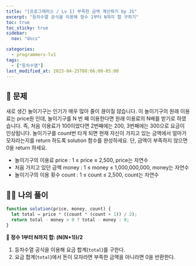 ```yaml
---
title: "[프로그래머스 / Lv 1] 부족한 금액 계산하기 by JS"
excerpt: "등차수열 공식을 이용해 정수 1부터 N까지 합 구하기"
toc: true
toc_sticky: true
sidebar:
  nav: "docs"

categories:
  - programmers-lv1
tags:
  - ["등차수열"]
last_modified_at: 2023-04-25T08:06:00-05:00
---
```


## 📄 문제

새로 생긴 놀이기구는 인기가 매우 많아 줄이 끊이질 않습니다. 이 놀이기구의 원래 이용료는 price원 인데, 놀이기구를 N 번 째 이용한다면 원래 이용료의 N배를 받기로 하였습니다. 즉, 처음 이용료가 100이었다면 2번째에는 200, 3번째에는 300으로 요금이 인상됩니다.
놀이기구를 count번 타게 되면 현재 자신이 가지고 있는 금액에서 얼마가 모자라는지를 return 하도록 solution 함수를 완성하세요.
단, 금액이 부족하지 않으면 0을 return 하세요.

- 놀이기구의 이용료 price : 1 ≤ price ≤ 2,500, price는 자연수
- 처음 가지고 있던 금액 money : 1 ≤ money ≤ 1,000,000,000, money는 자연수
- 놀이기구의 이용 횟수 count : 1 ≤ count ≤ 2,500, count는 자연수

## 🙋‍♀️ 나의 풀이

```js
function solution(price, money, count) {
  let total = price * ((count * (count + 1)) / 2);
  return total - money > 0 ? total - money : 0;
}
```

**📌 정수 1부터 N까지 합: (N(N+1))/2**

1. 등차수열 공식을 이용해 요금 합계(`total`)를 구한다.
2. 요금 합계(`total`)에서 돈이 모자라면 부족한 금액을 아니라면 0을 반환한다.
